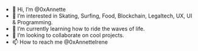 - 👋 Hi, I’m @0xAnnette 
- 👀 I’m interested in Skating, Surfing, Food, Blockchain, Legaltech, UX, UI & Programming. 
- 🌱 I’m currently learning how to ride the waves of life. 
- 💞️ I’m looking to collaborate on cool projects.
- 📫 How to reach me @0xAnnetteIrene

<!---
0xAnnette/0xAnnette is a ✨ special ✨ repository because its `README.md` (this file) appears on your GitHub profile.
You can click the Preview link to take a look at your changes.
--->

